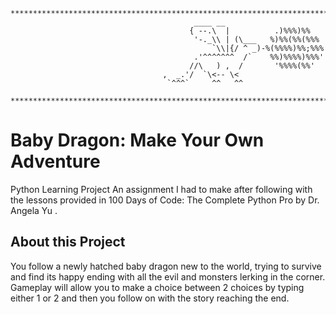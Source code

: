 
    ********************************************************************************************************************
                                             ____ __
                                            { --.\  |          .)%%%)%%
                                             '-._\\ | (\___   %)%%(%%(%%%
                                                 `\\|{/ ^ _)-%(%%%%)%%;%%%
                                             .'^^^^^^^  /`    %%)%%%%)%%%'
                                            //\   ) ,  /       '%%%%(%%'
                                      ,  _.'/  `\<-- \<
                                       `^^^`     ^^   ^^

    **********************************************************************************************************************


# Baby Dragon: Make Your Own Adventure

Python Learning Project
An assignment I had to make after following with the lessons provided in 100 Days of Code: The Complete Python Pro by Dr. Angela Yu .

## About this Project
 You follow a newly hatched baby dragon new to the world, trying to survive and find its happy ending with all the evil and monsters lerking in the corner. Gameplay will allow you to make a choice between 2 choices by typing either 1 or 2 and then you follow on with the story reaching the end.




